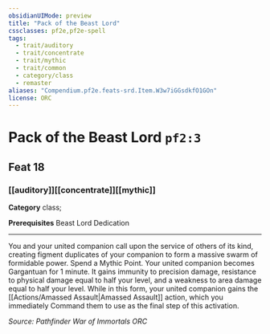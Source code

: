 ```yaml
---
obsidianUIMode: preview
title: "Pack of the Beast Lord"
cssclasses: pf2e,pf2e-spell
tags:
  - trait/auditory
  - trait/concentrate
  - trait/mythic
  - trait/common
  - category/class
  - remaster
aliases: "Compendium.pf2e.feats-srd.Item.W3w7iGGsdkfO1GOn"
license: ORC
---
```

# Pack of the Beast Lord `pf2:3`
## Feat 18
### [[auditory]][[concentrate]][[mythic]]

**Category** class; 



**Prerequisites** Beast Lord Dedication
* * *
You and your united companion call upon the service of others of its kind, creating figment duplicates of your companion to form a massive swarm of formidable power. Spend a Mythic Point. Your united companion becomes Gargantuan for 1 minute. It gains immunity to precision damage, resistance to physical damage equal to half your level, and a weakness to area damage equal to half your level. While in this form, your united companion gains the [[Actions/Amassed Assault|Amassed Assault]] action, which you immediately Command them to use as the final step of this activation.

*Source: Pathfinder War of Immortals*
*ORC*